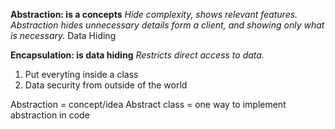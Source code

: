 


**Abstraction: is a concepts**
    *Hide complexity, shows relevant features.*
*Abstraction hides unnecessary details form a client, and showing only what is necessary.*
Data Hiding

**Encapsulation: is data hiding**
    *Restricts direct access to data.*
1. Put everyting inside a class
2. Data security from outside of the world



Abstraction = concept/idea
Abstract class = one way to implement abstraction in code
